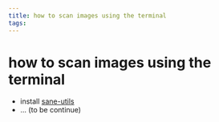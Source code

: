 ```yaml
---
title: how to scan images using the terminal
tags:
---
```


# how to scan images using the terminal

- install [sane-utils](/Extracts/sane-utils.md) 
- ... (to be continue)
